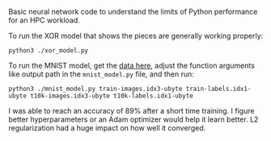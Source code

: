 Basic neural network code to understand the limits of Python performance for an HPC workload.

To run the XOR model that shows the pieces are generally working properly:

```shell
python3 ./xor_model.py
```

To run the MNIST model, get the [data here](https://www.kaggle.com/code/hojjatk/read-mnist-dataset/input), adjust the function arguments like output path in the `mnist_model.py` file, and then run:

```shell
python3 ./mnist_model.py train-images.idx3-ubyte train-labels.idx1-ubyte t10k-images.idx3-ubyte t10k-labels.idx1-ubyte
```

I was able to reach an accuracy of 89% after a short time training. I figure better hyperparameters or an Adam optimizer would help it learn better. L2 regularization had a huge impact on how well it converged.
